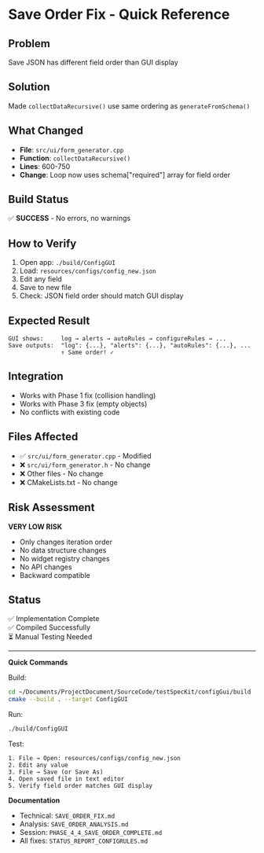 # Save Order Fix - Quick Reference

## Problem
Save JSON has different field order than GUI display

## Solution  
Made `collectDataRecursive()` use same ordering as `generateFromSchema()`

## What Changed
- **File**: `src/ui/form_generator.cpp`
- **Function**: `collectDataRecursive()`
- **Lines**: 600-750
- **Change**: Loop now uses schema["required"] array for field order

## Build Status
✅ **SUCCESS** - No errors, no warnings

## How to Verify
1. Open app: `./build/ConfigGUI`
2. Load: `resources/configs/config_new.json`
3. Edit any field
4. Save to new file
5. Check: JSON field order should match GUI display

## Expected Result
```
GUI shows:     log → alerts → autoRules → configureRules → ...
Save outputs:  "log": {...}, "alerts": {...}, "autoRules": {...}, ...
               ↑ Same order! ✓
```

## Integration
- Works with Phase 1 fix (collision handling)
- Works with Phase 3 fix (empty objects)
- No conflicts with existing code

## Files Affected
- ✅ `src/ui/form_generator.cpp` - Modified
- ❌ `src/ui/form_generator.h` - No change
- ❌ Other files - No change
- ❌ CMakeLists.txt - No change

## Risk Assessment
**VERY LOW RISK**
- Only changes iteration order
- No data structure changes
- No widget registry changes
- No API changes
- Backward compatible

## Status
✅ Implementation Complete  
✅ Compiled Successfully  
⏳ Manual Testing Needed

---

**Quick Commands**

Build:
```bash
cd ~/Documents/ProjectDocument/SourceCode/testSpecKit/configGui/build
cmake --build . --target ConfigGUI
```

Run:
```bash
./build/ConfigGUI
```

Test:
```
1. File → Open: resources/configs/config_new.json
2. Edit any value
3. File → Save (or Save As)
4. Open saved file in text editor
5. Verify field order matches GUI display
```

**Documentation**
- Technical: `SAVE_ORDER_FIX.md`
- Analysis: `SAVE_ORDER_ANALYSIS.md`
- Session: `PHASE_4_4_SAVE_ORDER_COMPLETE.md`
- All fixes: `STATUS_REPORT_CONFIGRULES.md`
